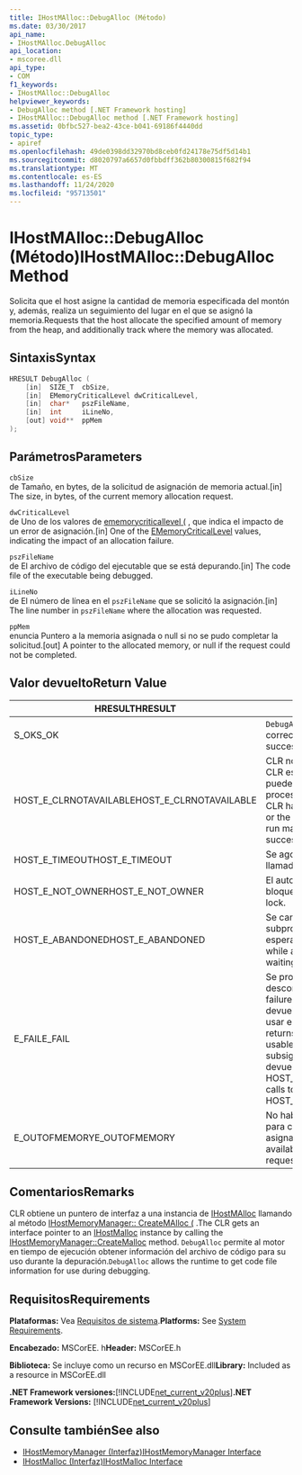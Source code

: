 ```yaml
---
title: IHostMAlloc::DebugAlloc (Método)
ms.date: 03/30/2017
api_name:
- IHostMAlloc.DebugAlloc
api_location:
- mscoree.dll
api_type:
- COM
f1_keywords:
- IHostMAlloc::DebugAlloc
helpviewer_keywords:
- DebugAlloc method [.NET Framework hosting]
- IHostMAlloc::DebugAlloc method [.NET Framework hosting]
ms.assetid: 0bfbc527-bea2-43ce-b041-69186f4440dd
topic_type:
- apiref
ms.openlocfilehash: 49de0398dd32970bd8ceb0fd24178e75df5d14b1
ms.sourcegitcommit: d8020797a6657d0fbbdff362b80300815f682f94
ms.translationtype: MT
ms.contentlocale: es-ES
ms.lasthandoff: 11/24/2020
ms.locfileid: "95713501"
---
```

# <a name="ihostmallocdebugalloc-method"></a><span data-ttu-id="d6412-102">IHostMAlloc::DebugAlloc (Método)</span><span class="sxs-lookup"><span data-stu-id="d6412-102">IHostMAlloc::DebugAlloc Method</span></span>

<span data-ttu-id="d6412-103">Solicita que el host asigne la cantidad de memoria especificada del montón y, además, realiza un seguimiento del lugar en el que se asignó la memoria.</span><span class="sxs-lookup"><span data-stu-id="d6412-103">Requests that the host allocate the specified amount of memory from the heap, and additionally track where the memory was allocated.</span></span>  
  
## <a name="syntax"></a><span data-ttu-id="d6412-104">Sintaxis</span><span class="sxs-lookup"><span data-stu-id="d6412-104">Syntax</span></span>  
  
```cpp  
HRESULT DebugAlloc (  
    [in]  SIZE_T  cbSize,
    [in]  EMemoryCriticalLevel dwCriticalLevel,
    [in]  char*   pszFileName,
    [in]  int     iLineNo,
    [out] void**  ppMem  
);  
```  
  
## <a name="parameters"></a><span data-ttu-id="d6412-105">Parámetros</span><span class="sxs-lookup"><span data-stu-id="d6412-105">Parameters</span></span>  

 `cbSize`  
 <span data-ttu-id="d6412-106">de Tamaño, en bytes, de la solicitud de asignación de memoria actual.</span><span class="sxs-lookup"><span data-stu-id="d6412-106">[in] The size, in bytes, of the current memory allocation request.</span></span>  
  
 `dwCriticalLevel`  
 <span data-ttu-id="d6412-107">de Uno de los valores de [ememorycriticallevel (](ememorycriticallevel-enumeration.md) , que indica el impacto de un error de asignación.</span><span class="sxs-lookup"><span data-stu-id="d6412-107">[in] One of the [EMemoryCriticalLevel](ememorycriticallevel-enumeration.md) values, indicating the impact of an allocation failure.</span></span>  
  
 `pszFileName`  
 <span data-ttu-id="d6412-108">de El archivo de código del ejecutable que se está depurando.</span><span class="sxs-lookup"><span data-stu-id="d6412-108">[in] The code file of the executable being debugged.</span></span>  
  
 `iLineNo`  
 <span data-ttu-id="d6412-109">de El número de línea en el `pszFileName` que se solicitó la asignación.</span><span class="sxs-lookup"><span data-stu-id="d6412-109">[in] The line number in `pszFileName` where the allocation was requested.</span></span>  
  
 `ppMem`  
 <span data-ttu-id="d6412-110">enuncia Puntero a la memoria asignada o null si no se pudo completar la solicitud.</span><span class="sxs-lookup"><span data-stu-id="d6412-110">[out] A pointer to the allocated memory, or null if the request could not be completed.</span></span>  
  
## <a name="return-value"></a><span data-ttu-id="d6412-111">Valor devuelto</span><span class="sxs-lookup"><span data-stu-id="d6412-111">Return Value</span></span>  
  
|<span data-ttu-id="d6412-112">HRESULT</span><span class="sxs-lookup"><span data-stu-id="d6412-112">HRESULT</span></span>|<span data-ttu-id="d6412-113">Descripción</span><span class="sxs-lookup"><span data-stu-id="d6412-113">Description</span></span>|  
|-------------|-----------------|  
|<span data-ttu-id="d6412-114">S_OK</span><span class="sxs-lookup"><span data-stu-id="d6412-114">S_OK</span></span>|<span data-ttu-id="d6412-115">`DebugAlloc` se devolvió correctamente.</span><span class="sxs-lookup"><span data-stu-id="d6412-115">`DebugAlloc` returned successfully.</span></span>|  
|<span data-ttu-id="d6412-116">HOST_E_CLRNOTAVAILABLE</span><span class="sxs-lookup"><span data-stu-id="d6412-116">HOST_E_CLRNOTAVAILABLE</span></span>|<span data-ttu-id="d6412-117">CLR no se ha cargado en un proceso o CLR está en un estado en el que no puede ejecutar código administrado ni procesar la llamada correctamente.</span><span class="sxs-lookup"><span data-stu-id="d6412-117">The CLR has not been loaded into a process, or the CLR is in a state in which it cannot run managed code or process the call successfully.</span></span>|  
|<span data-ttu-id="d6412-118">HOST_E_TIMEOUT</span><span class="sxs-lookup"><span data-stu-id="d6412-118">HOST_E_TIMEOUT</span></span>|<span data-ttu-id="d6412-119">Se agotó el tiempo de espera de la llamada.</span><span class="sxs-lookup"><span data-stu-id="d6412-119">The call timed out.</span></span>|  
|<span data-ttu-id="d6412-120">HOST_E_NOT_OWNER</span><span class="sxs-lookup"><span data-stu-id="d6412-120">HOST_E_NOT_OWNER</span></span>|<span data-ttu-id="d6412-121">El autor de la llamada no posee el bloqueo.</span><span class="sxs-lookup"><span data-stu-id="d6412-121">The caller does not own the lock.</span></span>|  
|<span data-ttu-id="d6412-122">HOST_E_ABANDONED</span><span class="sxs-lookup"><span data-stu-id="d6412-122">HOST_E_ABANDONED</span></span>|<span data-ttu-id="d6412-123">Se canceló un evento mientras un subproceso o fibra bloqueados estaba esperando en él.</span><span class="sxs-lookup"><span data-stu-id="d6412-123">An event was canceled while a blocked thread or fiber was waiting on it.</span></span>|  
|<span data-ttu-id="d6412-124">E_FAIL</span><span class="sxs-lookup"><span data-stu-id="d6412-124">E_FAIL</span></span>|<span data-ttu-id="d6412-125">Se produjo un error grave desconocido.</span><span class="sxs-lookup"><span data-stu-id="d6412-125">An unknown catastrophic failure occurred.</span></span> <span data-ttu-id="d6412-126">Cuando un método devuelve E_FAIL, CLR ya no se puede usar en el proceso.</span><span class="sxs-lookup"><span data-stu-id="d6412-126">When a method returns E_FAIL, the CLR is no longer usable within the process.</span></span> <span data-ttu-id="d6412-127">Las llamadas subsiguientes a métodos de hospedaje devuelven HOST_E_CLRNOTAVAILABLE.</span><span class="sxs-lookup"><span data-stu-id="d6412-127">Subsequent calls to hosting methods return HOST_E_CLRNOTAVAILABLE.</span></span>|  
|<span data-ttu-id="d6412-128">E_OUTOFMEMORY</span><span class="sxs-lookup"><span data-stu-id="d6412-128">E_OUTOFMEMORY</span></span>|<span data-ttu-id="d6412-129">No había suficiente memoria disponible para completar la solicitud de asignación.</span><span class="sxs-lookup"><span data-stu-id="d6412-129">Not enough memory was available to complete the allocation request.</span></span>|  
  
## <a name="remarks"></a><span data-ttu-id="d6412-130">Comentarios</span><span class="sxs-lookup"><span data-stu-id="d6412-130">Remarks</span></span>  

 <span data-ttu-id="d6412-131">CLR obtiene un puntero de interfaz a una instancia de [IHostMAlloc](ihostmalloc-interface.md) llamando al método [IHostMemoryManager:: CreateMAlloc (](ihostmemorymanager-createmalloc-method.md) .</span><span class="sxs-lookup"><span data-stu-id="d6412-131">The CLR gets an interface pointer to an [IHostMalloc](ihostmalloc-interface.md) instance by calling the [IHostMemoryManager::CreateMalloc](ihostmemorymanager-createmalloc-method.md) method.</span></span> <span data-ttu-id="d6412-132">`DebugAlloc` permite al motor en tiempo de ejecución obtener información del archivo de código para su uso durante la depuración.</span><span class="sxs-lookup"><span data-stu-id="d6412-132">`DebugAlloc` allows the runtime to get code file information for use during debugging.</span></span>  
  
## <a name="requirements"></a><span data-ttu-id="d6412-133">Requisitos</span><span class="sxs-lookup"><span data-stu-id="d6412-133">Requirements</span></span>  

 <span data-ttu-id="d6412-134">**Plataformas:** Vea [Requisitos de sistema](../../get-started/system-requirements.md).</span><span class="sxs-lookup"><span data-stu-id="d6412-134">**Platforms:** See [System Requirements](../../get-started/system-requirements.md).</span></span>  
  
 <span data-ttu-id="d6412-135">**Encabezado:** MSCorEE. h</span><span class="sxs-lookup"><span data-stu-id="d6412-135">**Header:** MSCorEE.h</span></span>  
  
 <span data-ttu-id="d6412-136">**Biblioteca:** Se incluye como un recurso en MSCorEE.dll</span><span class="sxs-lookup"><span data-stu-id="d6412-136">**Library:** Included as a resource in MSCorEE.dll</span></span>  
  
 <span data-ttu-id="d6412-137">**.NET Framework versiones:**[!INCLUDE[net_current_v20plus](../../../../includes/net-current-v20plus-md.md)]</span><span class="sxs-lookup"><span data-stu-id="d6412-137">**.NET Framework Versions:** [!INCLUDE[net_current_v20plus](../../../../includes/net-current-v20plus-md.md)]</span></span>  
  
## <a name="see-also"></a><span data-ttu-id="d6412-138">Consulte también</span><span class="sxs-lookup"><span data-stu-id="d6412-138">See also</span></span>

- [<span data-ttu-id="d6412-139">IHostMemoryManager (Interfaz)</span><span class="sxs-lookup"><span data-stu-id="d6412-139">IHostMemoryManager Interface</span></span>](ihostmemorymanager-interface.md)
- [<span data-ttu-id="d6412-140">IHostMalloc (Interfaz)</span><span class="sxs-lookup"><span data-stu-id="d6412-140">IHostMalloc Interface</span></span>](ihostmalloc-interface.md)
